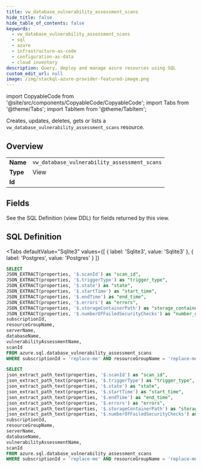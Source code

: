 ```yaml
--- 
title: vw_database_vulnerability_assessment_scans
hide_title: false
hide_table_of_contents: false
keywords:
  - vw_database_vulnerability_assessment_scans
  - sql
  - azure
  - infrastructure-as-code
  - configuration-as-data
  - cloud inventory
description: Query, deploy and manage azure resources using SQL
custom_edit_url: null
image: /img/stackql-azure-provider-featured-image.png
---
```


import CopyableCode from '@site/src/components/CopyableCode/CopyableCode';
import Tabs from '@theme/Tabs';
import TabItem from '@theme/TabItem';

Creates, updates, deletes, gets or lists a <code>vw_database_vulnerability_assessment_scans</code> resource.

## Overview
<table><tbody>
<tr><td><b>Name</b></td><td><code>vw_database_vulnerability_assessment_scans</code></td></tr>
<tr><td><b>Type</b></td><td>View</td></tr>
<tr><td><b>Id</b></td><td><CopyableCode code="azure.sql.vw_database_vulnerability_assessment_scans" /></td></tr>
</tbody></table>

## Fields

See the SQL Definition (view DDL) for fields returned by this view.

## SQL Definition

<Tabs
defaultValue="Sqlite3"
values={[
{ label: 'Sqlite3', value: 'Sqlite3' },
{ label: 'Postgres', value: 'Postgres' }
]}
>
<TabItem value="Sqlite3">

```sql
SELECT
JSON_EXTRACT(properties, '$.scanId') as "scan_id",
JSON_EXTRACT(properties, '$.triggerType') as "trigger_type",
JSON_EXTRACT(properties, '$.state') as "state",
JSON_EXTRACT(properties, '$.startTime') as "start_time",
JSON_EXTRACT(properties, '$.endTime') as "end_time",
JSON_EXTRACT(properties, '$.errors') as "errors",
JSON_EXTRACT(properties, '$.storageContainerPath') as "storage_container_path",
JSON_EXTRACT(properties, '$.numberOfFailedSecurityChecks') as "number_of_failed_security_checks",
subscriptionId,
resourceGroupName,
serverName,
databaseName,
vulnerabilityAssessmentName,
scanId
FROM azure.sql.database_vulnerability_assessment_scans
WHERE subscriptionId = 'replace-me' AND resourceGroupName = 'replace-me' AND serverName = 'replace-me' AND databaseName = 'replace-me' AND vulnerabilityAssessmentName = 'replace-me';
```

</TabItem>
<TabItem value="Postgres">

```sql
SELECT
json_extract_path_text(properties, '$.scanId') as "scan_id",
json_extract_path_text(properties, '$.triggerType') as "trigger_type",
json_extract_path_text(properties, '$.state') as "state",
json_extract_path_text(properties, '$.startTime') as "start_time",
json_extract_path_text(properties, '$.endTime') as "end_time",
json_extract_path_text(properties, '$.errors') as "errors",
json_extract_path_text(properties, '$.storageContainerPath') as "storage_container_path",
json_extract_path_text(properties, '$.numberOfFailedSecurityChecks') as "number_of_failed_security_checks",
subscriptionId,
resourceGroupName,
serverName,
databaseName,
vulnerabilityAssessmentName,
scanId
FROM azure.sql.database_vulnerability_assessment_scans
WHERE subscriptionId = 'replace-me' AND resourceGroupName = 'replace-me' AND serverName = 'replace-me' AND databaseName = 'replace-me' AND vulnerabilityAssessmentName = 'replace-me';
```

</TabItem>
</Tabs>
